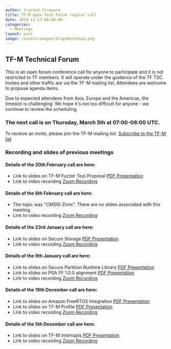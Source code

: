 ```yaml
---
author: trusted.firmware
title: TF-M open Tech Forum regular call
date: 2019-11-13 08:00:00
categories:
  - Meetings
layout: post
image: /assets/images/blog/Workshop.png
---
```

## TF-M Technical Forum

This is an open forum conference call for anyone to participate and it is not restricted to TF members. It will operate under the guidance of the TF TSC. Invites and other traffic are via the TF-M mailing list. Attendees are welcome to propose agenda items.

Due to expected attendees from Asia, Europe and the Americas, the timeslot is challenging. We hope it's not too difficult for anyone - we continue to review the scheduling.

### The next call is on Thursday, March 5th at 07:00-08:00 UTC.


To receive an invite, please join the TF-M mailing list. [Subscribe to the TF-M list](https://lists.trustedfirmware.org/mailman/listinfo/tf-m)

### Recording and slides of previous meetings

#### Details of the 20th February call are here:


* Link to slides on TF-M Fuzzer Tool Proposal [PDF Presentation](/docs/TF-M_Fuzzing_Tool_TFOrg.pdf)
* Link to video recording [Zoom Recording](https://zoom.us/rec/share/1dxZcZit111IadadyFqFU7IoP5X5aaa8gXUdr_UInxmMbyLzEqEmXQdx79-IWQ9p)


#### Details of the 6th February call are here:


* The topic was "CMSIS-Zone". There are no slides associated with this meeting.
* Link to video recording [Zoom Recording](https://zoom.us/rec/share/3fwtBKzz611JT9b2wV7vBp85FbrpT6a8g3dM__sFnmAgwrdcfznLWC8-sXFlSTc)

#### Details of the 23rd January call are here:


* Link to slides on Secure Storage [PDF Presentation](/docs/tfm_secure_storage_tech_forum.pdf)
* Link to video recording [Zoom Recording](https://zoom.us/rec/share/u51aNp7ZzCBLWIHp62XEGYkhPJa5X6a81iEc_aANzxt7ce-hmR5JV_1WEeAxfw8p)

#### Details of the 9th January call are here:


* Link to slides on Secure Partition Runtime Library [PDF Presentation](/docs/TF-M_SPRTL_Status.pdf)
* Link to slides on PSA FF 1.0.0 alignment [PDF Presentation](/docs/PSA_FF_1.0.0_Alignment_Update.pdf)
* Link to video recording [Zoom Recording](https://zoom.us/rec/share/4MJtK53Mym1IBdLU637fQJN7R4_DT6a80SYdrvoNnknHklhQowz9wfHzB-sAAfXx)

#### Details of the 19th December call are here:


* Link to slides on Amazon FreeRTOS Integration [PDF Presentation](/docs/TF-M_and_Amazon_FreeRTOS_integration_update-19Dec2019.pdf)
* Link to slides on TF-M Profile [PDF Presentation](/docs/TF-M_Profile-19Dec2019.pdf)
* Link to video recording [Zoom Recording](https://zoom.us/recording/share/etbq_X5OBgDzKUxUw7gY1K7ZK5ADUHwh_1v77NWHdJk)

#### Details of the 5th December call are here:


* Link to slides on TF-M Interrupts [PDF Presentation](/docs/TF-M_TechForum_Interrupt1_Updated.pdf)
* Link to video recording [Zoom Recording](https://zoom.us/recording/share/kNtLz7KC5yjs6V1F1mFNJbV2UBsWdAX_gITU-WJNTtOwIumekTziMw)




